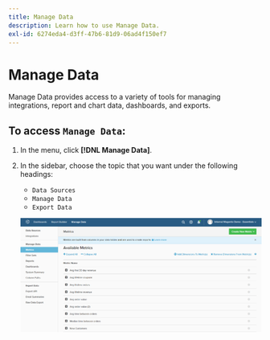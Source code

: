 ```yaml
---
title: Manage Data
description: Learn how to use Manage Data.
exl-id: 6274eda4-d3ff-47b6-81d9-06ad4f150ef7
---
```

# Manage Data

Manage Data provides access to a variety of tools for managing integrations, report and chart data, dashboards, and exports.

## To access `Manage Data`:

1. In the menu, click **[!DNL Manage Data]**.

1. In the sidebar, choose the topic that you want under the following headings:

    * `Data Sources`
    * `Manage Data`
    * `Export Data`

    ![Manage Data](../../assets/magento-bi-manage-data.png)<!--{: .zoom}-->
